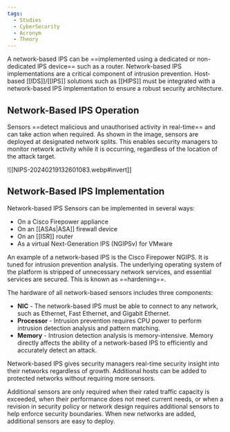 ```yaml
---
tags:
  - Studies
  - CyberSecurity
  - Acronym
  - Theory
---
```

A network-based IPS can be ==implemented using a dedicated or non-dedicated IPS device== such as a router. Network-based IPS implementations are a critical component of intrusion prevention. Host-based [[IDS]]/[[IPS]] solutions such as [[HIPS]] must be integrated with a network-based IPS implementation to ensure a robust security architecture.

## Network-Based IPS Operation

Sensors ==detect malicious and unauthorised activity in real-time== and can take action when required. As shown in the image, sensors are deployed at designated network splits. This enables security managers to monitor network activity while it is occurring, regardless of the location of the attack target.

![[NIPS-20240219132601083.webp#invert]]

## Network-Based IPS Implementation

Network-based IPS Sensors can be implemented in several ways:

- On a Cisco Firepower appliance
- On an [[ASAs|ASA]] firewall device
- On an [[ISR]] router
- As a virtual Next-Generation IPS (NGIPSv) for VMware

An example of a network-based IPS is the Cisco Firepower NGIPS. It is tuned for intrusion prevention analysis. The underlying operating system of the platform is stripped of unnecessary network services, and essential services are secured. This is known as ==hardening==.

The hardware of all network-based sensors includes three components:

- **NIC** - The network-based IPS must be able to connect to any network, such as Ethernet, Fast Ethernet, and Gigabit Ethernet.
- **Processor** - Intrusion prevention requires CPU power to perform intrusion detection analysis and pattern matching.
- **Memory** - Intrusion detection analysis is memory-intensive. Memory directly affects the ability of a network-based IPS to efficiently and accurately detect an attack.

Network-based IPS gives security managers real-time security insight into their networks regardless of growth. Additional hosts can be added to protected networks without requiring more sensors. 

Additional sensors are only required when their rated traffic capacity is exceeded, when their performance does not meet current needs, or when a revision in security policy or network design requires additional sensors to help enforce security boundaries. When new networks are added, additional sensors are easy to deploy.